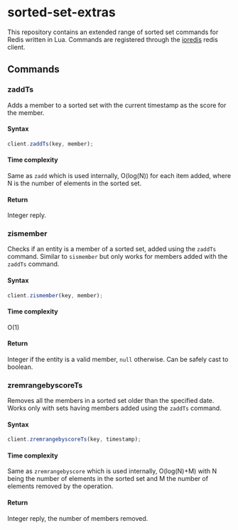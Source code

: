 # sorted-set-extras
This repository contains an extended range of sorted set commands for Redis written in Lua. Commands are registered through the [ioredis](https://www.npmjs.com/package/ioredis) redis client.

## Commands

### zaddTs
Adds a member to a sorted set with the current timestamp as the score for the member.

#### Syntax
```js
client.zaddTs(key, member);
```

#### Time complexity
Same as `zadd` which is used internally, O(log(N)) for each item added, where N is the number of elements in the sorted set.

#### Return
Integer reply.

### zismember
Checks if an entity is a member of a sorted set, added using the `zaddTs` command. Similar to `sismember` but only works for members added with the `zaddTs` command.

#### Syntax
```js
client.zismember(key, member);
```

#### Time complexity
O(1)

#### Return
Integer if the entity is a valid member, `null` otherwise. Can be safely cast to boolean.

### zremrangebyscoreTs
Removes all the members in a sorted set older than the specified date. Works only with sets having members added using the `zaddTs` command.

#### Syntax
```js
client.zremrangebyscoreTs(key, timestamp);
```

#### Time complexity
Same as `zremrangebyscore` which is used internally, O(log(N)+M) with N being the number of elements in the sorted set and M the number of elements removed by the operation.

#### Return
Integer reply, the number of members removed.
